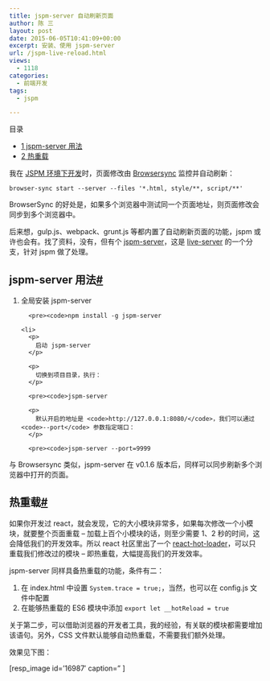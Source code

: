 ```yaml
---
title: jspm-server 自动刷新页面
author: 陈 三
layout: post
date: 2015-06-05T10:41:09+00:00
excerpt: 安装、使用 jspm-server
url: /jspm-live-reload.html
views:
  - 1118
categories:
  - 前端开发
tags:
  - jspm

---
```

<div id="toc_container" class="ml-l u-floatRight pure-u-1-1 pure-u-sm-2-5 toc_white no_bullets">
  <nav id="myaffix">
  
  <p class="toc-title">
    目录
  </p>
  
  <ul class="toc-list nav" role="menu">
    <li class="toc-list__item" role="menuitem">
      <a href="#jspm-server"><span class="toc_number toc_depth_1">1</span> jspm-server 用法</a>
    </li>
    <li class="toc-list__item" role="menuitem">
      <a href="#i"><span class="toc_number toc_depth_1">2</span> 热重载</a>
    </li>
  </ul></nav>
</div>

<div class="">
  <p>
    我在 <a href="http://www.zfanw.com/blog/jspm-systemjs.html" title="jspm 用法">JSPM 环境下开发</a>时，页面修改由 <a href="http://www.browsersync.io/" title="访问 Browsersync 官网">Browsersync</a> 监控并自动刷新：
  </p>
  
  <pre><code>browser-sync start --server --files '*.html, style/**, script/**'
</code></pre>
  
  <p>
    BrowserSync 的好处是，如果多个浏览器中测试同一个页面地址，则页面修改会同步到多个浏览器中。
  </p>
  
  <p>
    后来想，gulp.js、webpack、grunt.js 等都内置了自动刷新页面的功能，jspm 或许也会有。找了资料，没有，但有个 <a href="https://github.com/geelen/jspm-server" title="访问 Github 上 jspm-server 库">jspm-server</a>，这是 <a href="https://github.com/tapio/live-server" title="访问 Github 上 live-server 库">live-server</a> 的一个分支，针对 jspm 做了处理。
  </p>
  
  <h2 class="storycontent-h2">
    <span id="jspm-server">jspm-server 用法</span><a title="标题链接地址" class="u-floatRight hidden" id="heyjspm-server" href="#jspm-server"><span class="" aria-hidden="true">#</span></a>
  </h2>
  
  <ol>
    <li>
      <p>
        全局安装 jspm-server
      </p>
      
      <pre><code>npm install -g jspm-server
</code></pre>
    </li>
    
    <li>
      <p>
        启动 jspm-server
      </p>
      
      <p>
        切换到项目目录，执行：
      </p>
      
      <pre><code>jspm-server
</code></pre>
      
      <p>
        默认开启的地址是 <code>http://127.0.0.1:8080/</code>，我们可以通过 <code>--port</code> 参数指定端口：
      </p>
      
      <pre><code>jspm-server --port=9999
</code></pre>
    </li>
  </ol>
  
  <p>
    与 Browsersync 类似，jspm-server 在 v0.1.6 版本后，同样可以同步刷新多个浏览器中打开的页面。
  </p>
  
  <h2 class="storycontent-h2">
    <span id="i">热重载</span><a title="标题链接地址" class="u-floatRight hidden" id="heyi" href="#i"><span class="" aria-hidden="true">#</span></a>
  </h2>
  
  <p>
    如果你开发过 react，就会发现，它的大小模块非常多，如果每次修改一个小模块，就要整个页面重载 &#8211; 加载上百个小模块的话，则至少需要 1、2 秒的时间，这会降低我们的开发效率。所以 react 社区里出了一个 <a href="https://github.com/gaearon/react-hot-loader" title="react hot loader github 库">react-hot-loader</a>，可以只重载我们修改过的模块 &#8211; 即热重载，大幅提高我们的开发效率。
  </p>
  
  <p>
    jspm-server 同样具备热重载的功能，条件有二：
  </p>
  
  <ol>
    <li>
      在 index.html 中设置 <code>System.trace = true;</code>，当然，也可以在 config.js 文件中配置
    </li>
    <li>
      在能够热重载的 ES6 模块中添加 <code>export let __hotReload = true</code>
    </li>
  </ol>
  
  <p>
    关于第二步，可以借助浏览器的开发者工具，我的经验，有关联的模块都需要增加该语句。另外，CSS 文件默认能够自动热重载，不需要我们额外处理。
  </p>
  
  <p>
    效果见下图：
  </p>
  
  <p>
    [resp_image id=&#8217;16987&#8242; caption=&#8221; ]
  </p>
</div>